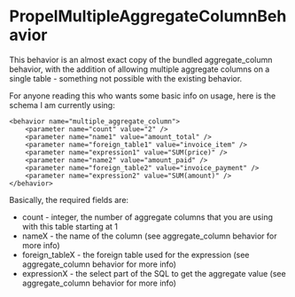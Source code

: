 PropelMultipleAggregateColumnBehavior
===================

This behavior is an almost exact copy of the bundled aggregate_column behavior, with the addition of allowing multiple aggregate columns on a single table - something not possible with the existing behavior.

For anyone reading this who wants some basic info on usage, here is the schema I am currently using:

    <behavior name="multiple_aggregate_column">
        <parameter name="count" value="2" />
        <parameter name="name1" value="amount_total" />
        <parameter name="foreign_table1" value="invoice_item" />
        <parameter name="expression1" value="SUM(price)" />
        <parameter name="name2" value="amount_paid" />
        <parameter name="foreign_table2" value="invoice_payment" />
        <parameter name="expression2" value="SUM(amount)" />
    </behavior>

Basically, the required fields are:

* count - integer, the number of aggregate columns that you are using with this table starting at 1
* nameX - the name of the column (see aggregate_column behavior for more info)
* foreign_tableX - the foreign table used for the expression (see aggregate_column behavior for more info)
* expressionX - the select part of the SQL to get the aggregate value (see aggregate_column behavior for more info)

